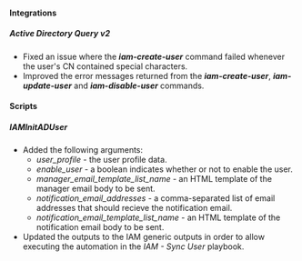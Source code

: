 
#### Integrations
##### Active Directory Query v2
- Fixed an issue where the ***iam-create-user*** command failed whenever the user's CN contained special characters.
- Improved the error messages returned from the ***iam-create-user***, ***iam-update-user*** and ***iam-disable-user*** commands.
#### Scripts
##### IAMInitADUser
- Added the following arguments:
  - *user_profile* - the user profile data.
  - *enable_user* - a boolean indicates whether or not to enable the user.
  - *manager_email_template_list_name* - an HTML template of the manager email body to be sent.
  - *notification_email_addresses* - a comma-separated list of email addresses that should recieve the notification email.
  - *notification_email_template_list_name* - an HTML template of the notification email body to be sent.
- Updated the outputs to the IAM generic outputs in order to allow executing the automation in the *IAM - Sync User* playbook.